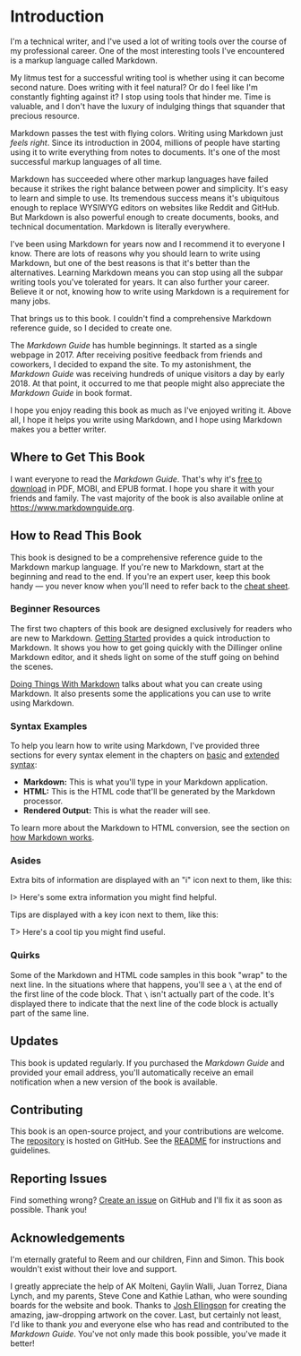 # Introduction

I'm a technical writer, and I've used a lot of writing tools over the course of my professional career. One of the most interesting tools I've encountered is a markup language called Markdown. 

My litmus test for a successful writing tool is whether using it can become second nature. Does writing with it feel natural? Or do I feel like I'm constantly fighting against it? I stop using tools that hinder me. Time is valuable, and I don't have the luxury of indulging things that squander that precious resource.

Markdown passes the test with flying colors. Writing using Markdown just *feels right*. Since its introduction in 2004, millions of people have starting using it to write everything from notes to documents. It's one of the most successful markup languages of all time.

Markdown has succeeded where other markup languages have failed because it strikes the right balance between power and simplicity. It's easy to learn and simple to use. Its tremendous success means it's ubiquitous enough to replace WYSIWYG editors on websites like Reddit and GitHub. But Markdown is also powerful enough to create documents, books, and technical documentation. Markdown is literally everywhere.  

I've been using Markdown for years now and I recommend it to everyone I know. There are lots of reasons why you should learn to write using Markdown, but one of the best reasons is that it's better than the alternatives. Learning Markdown means you can stop using all the subpar writing tools you've tolerated for years. It can also further your career. Believe it or not, knowing how to write using Markdown is a requirement for many jobs. 

That brings us to this book. I couldn't find a comprehensive Markdown reference guide, so I decided to create one.

The *Markdown Guide* has humble beginnings. It started as a single webpage in 2017. After receiving positive feedback from friends and coworkers, I decided to expand the site. To my astonishment, the *Markdown Guide* was receiving hundreds of unique visitors a day by early 2018. At that point, it occurred to me that people might also appreciate the *Markdown Guide* in book format. 

I hope you enjoy reading this book as much as I've enjoyed writing it. Above all, I hope it helps you write using Markdown, and I hope using Markdown makes you a better writer.

## Where to Get This Book

I want everyone to read the *Markdown Guide*. That's why it's [free to download](https://www.markdownguide.org/book) in PDF, MOBI, and EPUB format. I hope you share it with your friends and family. The vast majority of the book is also available online at <https://www.markdownguide.org>.

## How to Read This Book

This book is designed to be a comprehensive reference guide to the Markdown markup language. If you're new to Markdown, start at the beginning and read to the end. If you're an expert user, keep this book handy — you never know when you'll need to refer back to the [cheat sheet](#cheat-sheet).

### Beginner Resources

The first two chapters of this book are designed exclusively for readers who are new to Markdown. [Getting Started](#getting-started) provides a quick introduction to Markdown. It shows you how to get going quickly with the Dillinger online Markdown editor, and it sheds light on some of the stuff going on behind the scenes. 

[Doing Things With Markdown](#doing-things-with-markdown) talks about what you can create using Markdown. It also presents some the applications you can use to write using Markdown.

### Syntax Examples

To help you learn how to write using Markdown, I've provided three sections for every syntax element in the chapters on [basic](#basic-syntax) and [extended syntax](#extended-syntax):

- **Markdown:** This is what you'll type in your Markdown application. 
- **HTML:** This is the HTML code that'll be generated by the Markdown processor. 
- **Rendered Output:** This is what the reader will see. 

To learn more about the Markdown to HTML conversion, see the section on [how Markdown works](#how-markdown-works).

### Asides 

Extra bits of information are displayed with an "i" icon next to them, like this:

I> Here's some extra information you might find helpful.

Tips are displayed with a key icon next to them, like this:

T> Here's a cool tip you might find useful. 

### Quirks

Some of the Markdown and HTML code samples in this book "wrap" to the next line. In the situations where that happens, you'll see a `\` at the end of the first line of the code block. That `\` isn't actually part of the code. It's displayed there to indicate that the next line of the code block is actually part of the same line.

## Updates

This book is updated regularly. If you purchased the *Markdown Guide* and provided your email address, you'll automatically receive an email notification when a new version of the book is available. 

## Contributing

This book is an open-source project, and your contributions are welcome. The [repository](https://github.com/mattcone/markdown-guide-book) is hosted on GitHub. See the [README](https://github.com/mattcone/markdown-guide-book/blob/master/README.md) for instructions and guidelines.

## Reporting Issues

Find something wrong? [Create an issue](https://github.com/mattcone/markdown-guide-book/issues) on GitHub and I'll fix it as soon as possible. Thank you!

## Acknowledgements

I'm eternally grateful to Reem and our children, Finn and Simon. This book wouldn't exist without their love and support. 

I greatly appreciate the help of AK Molteni, Gaylin Walli, Juan Torrez, Diana Lynch, and my parents, Steve Cone and Kathie Lathan, who were sounding boards for the website and book. Thanks to [Josh Ellingson](http://ellingson.cc/) for creating the amazing, jaw-dropping artwork on the cover. Last, but certainly not least, I'd like to thank *you* and everyone else who has read and contributed to the *Markdown Guide*. You've not only made this book possible, you've made it better!